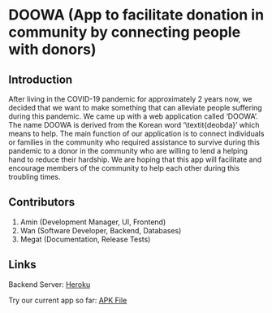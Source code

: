 # DOOWA (App to facilitate donation in community by connecting people with donors)

## Introduction
After living in the COVID-19 pandemic for approximately 2 years now, we decided that we want to make something that can alleviate people suffering during this pandemic. We came up with a web application called ‘DOOWA’. The name DOOWA is derived from the Korean word ‘\textit{deobda}’ which means to help. The main function of our application is to connect individuals or families in the community who required assistance to survive during this pandemic to a donor in the community who are willing to lend a helping hand to reduce their hardship. We are hoping that this app will facilitate and encourage members of the community to help each other during this troubling times.

## Contributors
1. Amin (Development Manager, UI, Frontend)
2. Wan (Software Developer, Backend, Databases)
4. Megat (Documentation, Release Tests)

## Links
Backend Server: [Heroku](https://dashboard.heroku.com/apps/doowa-server) 

Try our current app so far: [APK File](https://github.com/jpog99/DOOWA/blob/master/app/release/app-release.apk?raw=true)
